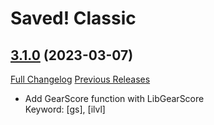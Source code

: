 # Saved! Classic

## [3.1.0](https://github.com/iambz00/Saved/tree/3.1.0) (2023-03-07)
[Full Changelog](https://github.com/iambz00/Saved/compare/3.0.9...3.1.0) [Previous Releases](https://github.com/iambz00/Saved/releases)

- Add GearScore function with LibGearScore  
    Keyword: [gs], [ilvl]  
